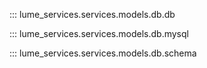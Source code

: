 ::: lume_services.services.models.db.db


::: lume_services.services.models.db.mysql


::: lume_services.services.models.db.schema
